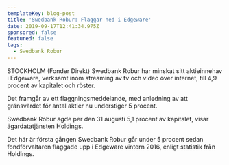 ```yaml
---
templateKey: blog-post
title: 'Swedbank Robur: Flaggar ned i Edgeware'
date: 2019-09-17T12:41:34.975Z
sponsored: false
featured: false
tags:
  - Swedbank Robur
---
```

STOCKHOLM (Fonder Direkt) Swedbank Robur har minskat sitt aktieinnehav i Edgeware, verksamt inom streaming av tv och video över internet, till 4,9 procent av kapitalet och röster.



Det framgår av ett flaggningsmeddelande, med anledning av att gränsvärdet för antal aktier nu understiger 5 procent.



Swedbank Robur ägde per den 31 augusti 5,1 procent av kapitalet, visar ägardatatjänsten Holdings.



Det här är första gången Swedbank Robur går under 5 procent sedan fondförvaltaren flaggade upp i Edgeware vintern 2016, enligt statistik från Holdings.
